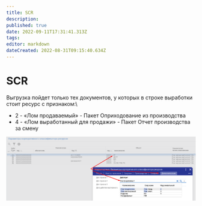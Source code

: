 ```yaml
---
title: SCR
description: 
published: true
date: 2022-09-11T17:31:41.313Z
tags: 
editor: markdown
dateCreated: 2022-08-31T09:15:40.634Z
---
```


# SCR

Выгрузка пойдет только тех документов, у которых в строке выработки стоит ресурс с признаком:\


* 2 - «Лом продаваемый» - Пакет Оприходование из производства
* 4 - «Лом выработанный для продажи» - Пакет Отчет производства за смену

![](<../../../../assets/image (787).png>)

